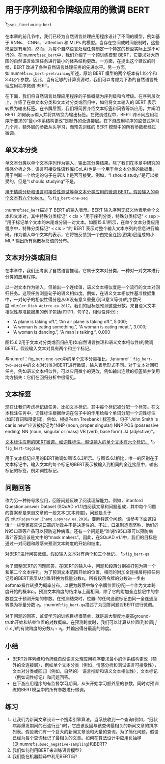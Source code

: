 

<!--
 * @version:
 * @Author:  StevenJokess https://github.com/StevenJokess
 * @Date: 2020-07-31 20:18:11
 * @LastEditors:  StevenJokess https://github.com/StevenJokess
 * @LastEditTime: 2020-10-07 15:13:51
 * @Description:MT, improve
 * @TODO::
 * @Reference:http://preview.d2l.ai/d2l-en/master/chapter_natural-language-processing-applications/finetuning-bert.html
 * https://easyai.tech/ai-definition/bert/
 * https://github.com/d2l-ai/d2l-en/blob/master/chapter_natural-language-processing-applications/finetuning-bert.md
-->

# 用于序列级和令牌级应用的微调 BERT
:label:`sec_finetuning-bert`

在本章的前几节中，我们已经为自然语言处理应用程序设计了不同的模型，例如基于 RNNs、 CNNs、 attention 和 MLPs 的模型。当存在空间或时间限制时，这些模型是有用的，然而，为每个自然语言处理任务制定一个特定的模型实际上是不可行的。在:numref:`sec_bert`中，我们介绍了一个预训练模型 BERT，它要求对大范围的自然语言处理任务进行最小的体系结构更改。一方面，在提出这个建议的时候，BERT 改进了各种自然语言处理任务的先进水平。另一方面，如:numref:`sec_bert-pretraining`所述，原始 BERT 模型的两个版本有1.1亿个和3.4亿个参数。因此，当有足够的计算资源时，我们可以考虑为下游的自然语言处理应用程序微调 BERT。

在下面，我们将自然语言处理应用程序的子集概括为序列级和令牌级。在序列层次上，介绍了在单文本分类和文本对分类或回归中，如何将文本输入的 BERT 表示转换为输出标签。在令牌层面，我们将简要介绍文本标签和问答等新应用，并阐明 BERT 如何表示输入并将其转换为输出标签。在微调过程中，BERT 跨不同应用程序所要求的“最小体系结构更改”是额外的全连接层。在下游应用程序的监督式学习几个月，额外层的参数从头学习，而预先训练的 BERT 模型中的所有参数都经过微调。

## 单文本分类

单文本分类以单个文本序列作为输入，输出其分类结果。除了我们在本章中研究的情感分析之外，语言可接受性语料库(CoLA)也是一个用于单文本分类的数据集，用于判断一个给定的句子在语法上是否可接受。例如，“I should study.”是可以接受的，但是“I should studying”不是。

[用于情感分析和语言可接受性测试等单文本分类应用的微调 BERT。假设输入的单个文本有六个token。](../img/bert-one-seq.svg)
:label:`fig_bert-one-seq`

:numref:`sec_bert`描述了 BERT 的输入表示。BERT 输入序列无歧义地表示单个文本和文本对，其中特殊分类标记“ < cls > ”用于序列分类，特殊分类标记“ < sep > ”用于标记单个文本的末尾或分隔一对文本。如图15.6.1所示，在单个文本分类应用程序中，特殊分类标记“ < cls > ”的 BERT 表示对整个输入文本序列的信息进行编码。作为输入单个文本的表示，它将被反馈到一个由完全连接(密集)层组成的小 MLP 输出所有离散标签值的分布。

## 文本对分类或回归

在本章中，我们还考察了自然语言推理。它属于文本对分类，一种对一对文本进行分类的应用程序。

以一对文本作为输入，但输出一个连续值，语义文本相似度是一个流行的文本对回归任务。这项任务测量句子的语义相似度。例如，在语义文本相似性基准数据集中，一对句子的相似性得分是从0(没有意义重叠)到5(意义等价)的序数尺度:cite:`Cer.Diab.Agirre.ea.2017`。我们的目标是预测这些分数。来自语义文本相似性基准数据集的例子包括(句子1，句子2，相似性评分) :

* “A plane is taking off.”, “An air plane is taking off.”, 5.000;
* “A woman is eating something.”, “A woman is eating meat.”, 3.000;
* “A woman is dancing.”, “A man is talking.”, 0.000

图15.6.2用于文本对分类或回归应用(如自然语言推理和语义文本相似性)的微调 BERT。假设输入文本对具有两个和三个标记。

与numref：fig_bert-one-seq中的单个文本分类相比，为numref：`fig_bert-two-seqs`中的文本对分类对BERT进行微调，输入表示形式不同。对于文本对回归任务，例如语义文本相似性，可以应用微小的更改，例如输出连续的标签值并使用均方损失：它们在回归分析中很常见。

## 文本标签

现在让我们考虑标记级任务，比如文本标记，其中每个标记被分配一个标签。在文本标注任务中，词性标注根据单词在句子中的作用给每个单词分配一个词性标注(如形容词和限定词)。例如，根据Penn Treebank II标签集，句子"John Smith 's car is new"应该被标记为"NNP (noun, proper singular) NNP POS (possessive ending) NN (noun, singular or mass) VB (verb, base form) JJ (adjective)"。

[文本标注应用的BERT微调，如词性标注。假设输入的单个文本有六个标记。](../img/bert-tagging.svg)
:label:`fig_bert-tagging`

用于文本标记应用的BERT微调如图15.6.3所示。与图15.6.1相比，唯一的区别在于文本标记中，输入文本的每个标记的BERT表示被输入到相同的全连接层中，输出标记的标签，例如词性标记。

## 问题回答

作为另一种符号级应用，回答问题反映了阅读理解能力。例如，Stanford Question answer Dataset (SQuAD v1.1)由阅读文章和问题组成，其中每个问题的答案都是来自文章的一段文本(文本跨度)，问题是关于的:cite:`Rajpurkar.Zhang.Lopyrev.ea.2016`。要解释这个问题，请参考下面这段话:“一些专家报告说口罩的功效并不是决定性的。不过，口罩制造商坚称，他们的N95口罩等产品可以预防这种病毒。还有一个问题是“谁说N95口罩可以预防病毒?”答案应该是文中的“mask makers”。因此，在SQuAD v1.1中，我们的目标是通过一对问题和段落来预测文本跨度的开始和结束。

[对BERT进行问答微调。假设输入文本对有两个和三个标记。](../img/bert-qa.svg)
:label:`fig_bert-qa`

为了调整BERT的问题回答，在BERT的输入中，问题和段落分别被打包为第一个和第二个文本序列。为了预测文本范围开始的位置，相同的附加全连接层将把任何记号的BERT表示从位置$i$转换为标量分数$s_i$。所有段落令牌的分数进一步由softmax操作转换为概率分布，以便为段落中每个令牌位置$i$分配一个作为文本跨度开始的概率$p_i$。预测文本跨度的结束与上面相同，除了它的附加全连接层中的参数独立于预测开始的参数。在预测结束时，位置ii的任何通道标记由同一全连通层转换为标量分数 $e_i$。:numref:`fig_bert-qa`描述了为回答问题对BERT进行微调。

对于问题的回答，监督学习的训练目标很简单，就是最大限度地提高ground-truth开始和结束位置的对数概率。在预测跨度时，我们可以计算从位置i到位置j $j$ ($i \leq j$)的有效跨度的分数$s_i + e_j$，并输出得分最高的跨度。

## 小结

* BERT对序列级和令牌级自然语言处理应用程序要求最小的体系结构更改（额外的全连接层），例如单个文本分类（例如，情感分析和测试语言可接受性），文本对分类或回归（例如，自然的） 语言推断和语义文本相似性），文本标记（例如词性标记）和问题回答。
* 在下游应用程序的有监督学习期间，从头开始学习额外层的参数，同时对预训练的BERT模型中的所有参数进行微调。

## 练习

1. 让我们为新闻文章设计一个搜索引擎算法。当系统收到一个查询(例如，“冠状病毒爆发期间的石油行业”)时，它应该返回与该查询最相关的新闻文章的排序列表。假设我们有一个巨大的新闻文章池和大量的查询。为了简化问题，假设已经为每个查询标记了最相关的文章。如何在算法设计中应用负抽样(见:numref:`subsec_negative-sampling`)和BERT?
1. 我们如何利用BERT来训练语言模型?
1. 我们能在机器翻译中利用BERT吗?
